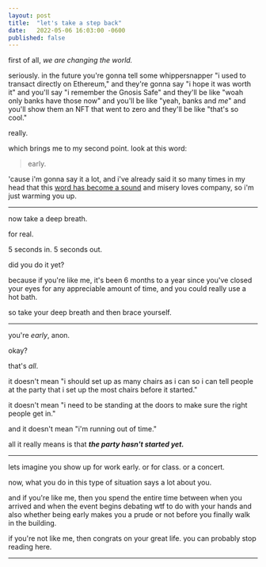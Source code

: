 ```yaml
---
layout: post
title:  "let's take a step back"
date:   2022-05-06 16:03:00 -0600
published: false
---
```


first of all, *we are changing the world.*

seriously. in the future you're gonna tell some whippersnapper "i used to transact directly on Ethereum," and they're gonna say "i hope it was worth it" and you'll say "i remember the Gnosis Safe" and they'll be like "woah only banks have those now" and you'll be like "yeah, banks and *me*" and you'll show them an NFT that went to zero and they'll be like "that's so cool."

really.

which brings me to my second point. look at this word:

> early.

'cause i'm gonna say it a lot, and i've already said it so many times in my head that this [word has become a sound](https://tedxlasso.tumblr.com/post/642862823546945536/word-become-a-sound-whats-that-called-again) and misery loves company, so i'm just warming you up.

---

now take a deep breath.

for real.

5 seconds in. 5 seconds out.

did you do it yet?

because if you're like me, it's been 6 months to a year since you've closed your eyes for any appreciable amount of time, and you could really use a hot bath. 

so take your deep breath and then brace yourself.

---

you're *early*, anon.

okay?

that's *all*.

it doesn't mean "i should set up as many chairs as i can so i can tell people at the party that i set up the most chairs before it started."

it doesn't mean "i need to be standing at the doors to make sure the right people get in."

and it doesn't mean "i'm running out of time."

all it really means is that ***the party hasn't started yet.***

---

lets imagine you show up for work early. or for class. or a concert.

now, what you do in this type of situation says a lot about you. 

and if you're like me, then you spend the entire time between when you arrived and when the event begins debating wtf to do with your hands and also whether being early makes you a prude or not before you finally walk in the building.

if you're not like me, then congrats on your great life. you can probably stop reading here.

---

